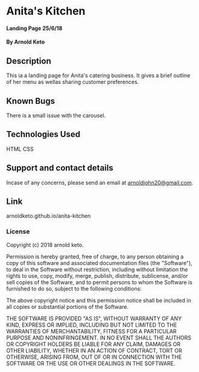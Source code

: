 # Anita's Kitchen
#### Landing Page 25/6/18
#### By Arnold Keto
## Description
This ia a landing page for Anita's catering business. It gives a brief outline of her menu as wellas sharing customer preferences.
## Known Bugs
There is a small issue with the carousel.
## Technologies Used
HTML CSS
## Support and contact details
Incase of any concerns, please send an email at arnoldjohn20@gmail.com. 
## Link
arnoldketo.github.io/anita-kitchen
### License

  
Copyright (c) 2018 arnold keto.

Permission is hereby granted, free of charge, to any person obtaining a copy
of this software and associated documentation files (the "Software"), to deal
in the Software without restriction, including without limitation the rights
to use, copy, modify, merge, publish, distribute, sublicense, and/or sell
copies of the Software, and to permit persons to whom the Software is
furnished to do so, subject to the following conditions:

The above copyright notice and this permission notice shall be included in all
copies or substantial portions of the Software.

THE SOFTWARE IS PROVIDED "AS IS", WITHOUT WARRANTY OF ANY KIND, EXPRESS OR
IMPLIED, INCLUDING BUT NOT LIMITED TO THE WARRANTIES OF MERCHANTABILITY,
FITNESS FOR A PARTICULAR PURPOSE AND NONINFRINGEMENT. IN NO EVENT SHALL THE
AUTHORS OR COPYRIGHT HOLDERS BE LIABLE FOR ANY CLAIM, DAMAGES OR OTHER
LIABILITY, WHETHER IN AN ACTION OF CONTRACT, TORT OR OTHERWISE, ARISING FROM,
OUT OF OR IN CONNECTION WITH THE SOFTWARE OR THE USE OR OTHER DEALINGS IN THE
SOFTWARE.
